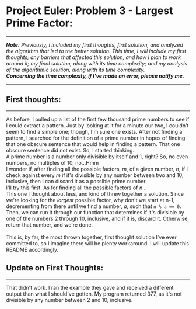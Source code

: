 # Project Euler: Problem 3 - Largest Prime Factor:

---

***Note:*** *Previously, I included my first thoughts, first solution, and analyzed the algorithm that led to the better solution. This time, I will include my first thoughts; any barriers that affected this solution, and how I plan to work around it; my final solution, along with its time complexity; and my analysis of the algorithmic solution, along with its time complexity.*<br>
***Concerning the time complexity, if I've made an error, please notify me.***

---

## First thoughts:

---

As before, I pulled up a list of the first few thousand prime numbers to see if I could extract a pattern. Just by looking at it for a minute our two, I couldn't seem to find a simple one; though, I'm sure one exists. After not finding a pattern, I searched for the definition of a prime number in hopes of finding that one obscure sentence that would help in finding a pattern. That one obscure sentence did not exist. So, I started thinking.<br>
A prime number is a number only divisible by itself and 1, right? So, no even numbers, no multiples of 10, no...Hmm<br>
I wonder if, after finding all the possible factors, *m*, of a given number, *n*, if I check against every *m* if it's divisible by any number between two and 10, inclusive, then I can discard it as a possible prime number.<br>
I'll try this first. As for finding all the possible factors of *n*...<br>
This one I thought about less, and kind of threw together a solution. Since we're looking for the *largest* possible factor, why don't we start at n-1, decrementing from there until we find a number, *a*, such that `n % a == 0`. Then, we can run it through our function that determines if it's divisible by one of the numbers 2 through 10, inclusive, and if it is, discard it. Otherwise, return that number, and we're done.<br><br>
This is, by far, the most thrown together, first thought solution I've ever committed to, so I imagine there will be plenty workaround. I will update this README accordingly.

## Update on First Thoughts:

---

That didn't work. I ran the example they gave and received a different output than what I should've gotten. My program returned 377, as it's not divisible by any number between 2 and 10, inclusive.
<br><br>
